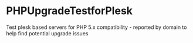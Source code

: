 PHPUpgradeTestforPlesk
======================

Test plesk based servers for PHP 5.x compatibility - reported by domain to help find potential upgrade issues

